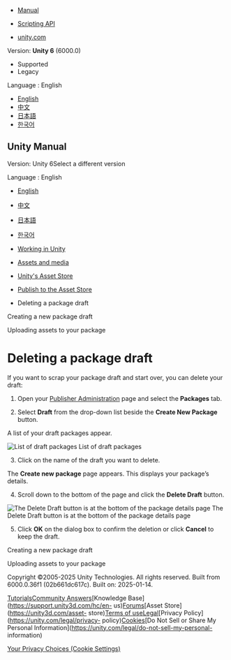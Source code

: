 [](https://docs.unity3d.com)

  * [Manual](../Manual/index.html)
  * [Scripting API](../ScriptReference/index.html)

  * [unity.com](https://unity.com/)

Version: **Unity 6** (6000.0)

  * Supported
  * Legacy

Language : English

  * [English](/Manual/AssetStoreDeletePkg.html)
  * [中文](/cn/current/Manual/AssetStoreDeletePkg.html)
  * [日本語](/ja/current/Manual/AssetStoreDeletePkg.html)
  * [한국어](/kr/current/Manual/AssetStoreDeletePkg.html)

[](https://docs.unity3d.com)

## Unity Manual

Version: Unity 6Select a different version

Language : English

  * [English](/Manual/AssetStoreDeletePkg.html)
  * [中文](/cn/current/Manual/AssetStoreDeletePkg.html)
  * [日本語](/ja/current/Manual/AssetStoreDeletePkg.html)
  * [한국어](/kr/current/Manual/AssetStoreDeletePkg.html)

  * [Working in Unity](working-in-unity.html)
  * [Assets and media](assets-and-media.html)
  * [Unity's Asset Store](AssetStore.html)
  * [Publish to the Asset Store](AssetStorePublishing.html)
  * Deleting a package draft

[](AssetStoreCreatePkg.html)

Creating a new package draft

[](AssetStoreUpload.html)

Uploading assets to your package

# Deleting a package draft

If you want to scrap your package draft and start over, you can delete your
draft:

  1. Open your [Publisher Administration](https://publisher.assetstore.unity3d.com/) page and select the **Packages** tab. 

  2. Select **Draft** from the drop-down list beside the **Create New Package** button. 

A list of your draft packages appear.

![List of draft packages](../uploads/Main/AssetStoreDeletePkg.png) List of
draft packages

  3. Click on the name of the draft you want to delete. 

The **Create new package** page appears. This displays your package’s details.

  4. Scroll down to the bottom of the page and click the **Delete Draft** button.

![The Delete Draft button is at the bottom of the package details
page](../uploads/Main/AssetStoreDeletePkg-delbtn.png) The Delete Draft button
is at the bottom of the package details page

  5. Click **OK** on the dialog box to confirm the deletion or click **Cancel** to keep the draft.

[](AssetStoreCreatePkg.html)

Creating a new package draft

[](AssetStoreUpload.html)

Uploading assets to your package

Copyright ©2005-2025 Unity Technologies. All rights reserved. Built from
6000.0.36f1 (02b661dc617c). Built on: 2025-01-14.

[Tutorials](https://learn.unity.com/)[Community
Answers](https://answers.unity3d.com)[Knowledge
Base](https://support.unity3d.com/hc/en-
us)[Forums](https://forum.unity3d.com)[Asset Store](https://unity3d.com/asset-
store)[Terms of
use](https://docs.unity3d.com/Manual/TermsOfUse.html)[Legal](https://unity.com/legal)[Privacy
Policy](https://unity.com/legal/privacy-
policy)[Cookies](https://unity.com/legal/cookie-policy)[Do Not Sell or Share
My Personal Information](https://unity.com/legal/do-not-sell-my-personal-
information)

[Your Privacy Choices (Cookie Settings)](javascript:void\(0\);)

